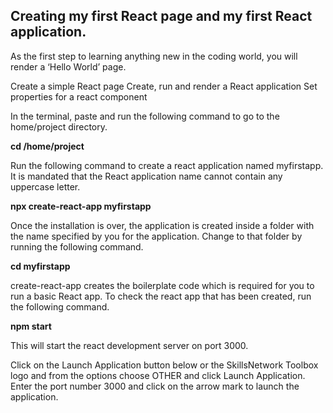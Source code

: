 ## Creating my first React page and my first React application. 
As the first step to learning anything new in the coding world, you will render a ‘Hello World’ page.


Create a simple React page
Create, run and render a React application
Set properties for a react component

In the terminal, paste and run the following command to go to the home/project directory.

**cd /home/project**

Run the following command to create a react application named myfirstapp. It is mandated that the React application name cannot contain any uppercase letter.

**npx create-react-app myfirstapp**

Once the installation is over, the application is created inside a folder with the name specified by you for the application. Change to that folder by running the following command.

**cd myfirstapp**

create-react-app creates the boilerplate code which is required for you to run a basic React app. To check the react app that has been created, run the following command.

**npm start**

This will start the react development server on port 3000.

Click on the Launch Application button below or the SkillsNetwork Toolbox logo and from the options choose OTHER and click Launch Application. 
Enter the port number 3000 and click on the arrow mark to launch the application.

